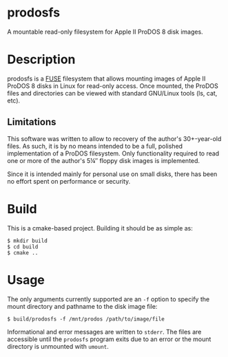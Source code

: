 # prodosfs

A mountable read-only filesystem for Apple II ProDOS 8 disk images.

# Description

prodosfs is a [FUSE](https://github.com/libfuse/libfuse) filesystem that allows mounting images of Apple II ProDOS 8 disks in Linux for read-only access. Once mounted, the ProDOS files and directories can be viewed with standard GNU/Linux tools (ls, cat, etc).

## Limitations

This software was written to allow to recovery of the author's 30+-year-old files. As such, it is by no means intended to be a full, polished implementation of a ProDOS filesystem. Only functionality required to read one or more of the author's 5&#188;&#8243; floppy disk images is implemented.

Since it is intended mainly for personal use on small disks, there has been no effort spent on performance or security.

# Build

This is a cmake-based project. Building it should be as simple as:

```
$ mkdir build
$ cd build
$ cmake ..
```

# Usage

The only arguments currently supported are an `-f` option to specify the mount directory and pathname to the disk image file:

```
$ build/prodosfs -f /mnt/prodos /path/to/image/file
```

Informational and error messages are written to `stderr`. The files are accessible until the `prodosfs` program exits due to an error or the mount directory is unmounted with `umount`.
